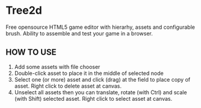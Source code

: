 Tree2d
======
Free opensource HTML5 game editor with hierarhy, assets and configurable brush.
Ability to assemble and test your game in a browser.

HOW TO USE
----------
1. Add some assets with file chooser
2. Double-click asset to place it in the middle of selected node
3. Select one (or more) asset and click (drag) at the field to place copy of asset. Right click to delete asset at canvas.
4. Unselect all assets then you can translate, rotate (with Ctrl) and scale (with Shift) selected asset. Right click to select asset at canvas.